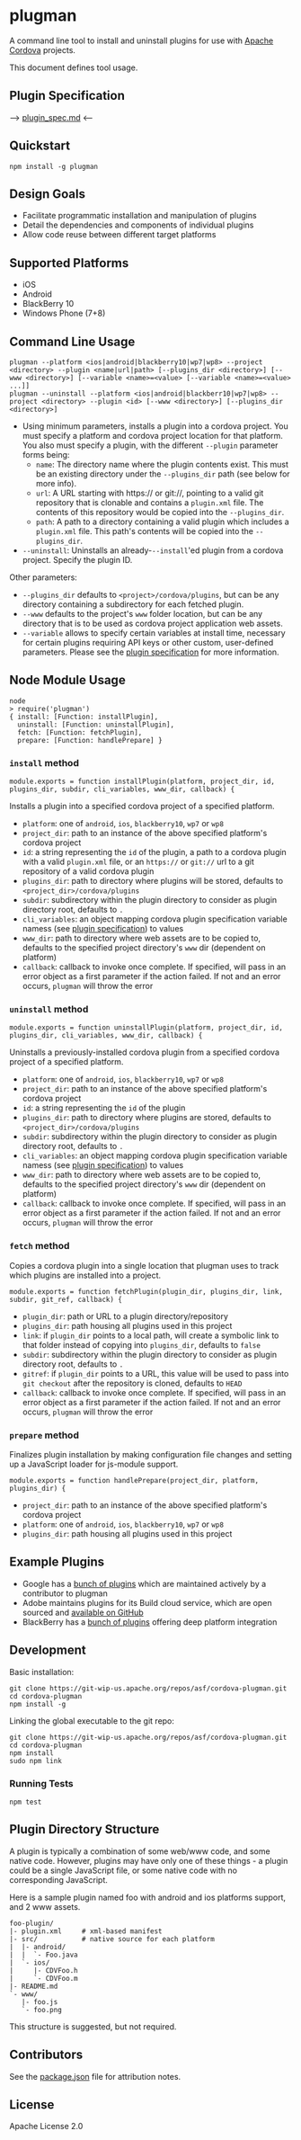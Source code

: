 # plugman

A command line tool to install and uninstall plugins for use with [Apache Cordova](http://cordova.io) projects.

This document defines tool usage.

## Plugin Specification

--&gt; [plugin_spec.md](plugin_spec.md) &lt;--

## Quickstart

    npm install -g plugman

## Design Goals

* Facilitate programmatic installation and manipulation of plugins
* Detail the dependencies and components of individual plugins
* Allow code reuse between different target platforms

## Supported Platforms

* iOS
* Android
* BlackBerry 10
* Windows Phone (7+8)

## Command Line Usage

    plugman --platform <ios|android|blackberry10|wp7|wp8> --project <directory> --plugin <name|url|path> [--plugins_dir <directory>] [--www <directory>] [--variable <name>=<value> [--variable <name>=<value> ...]]
    plugman --uninstall --platform <ios|android|blackberr10|wp7|wp8> --project <directory> --plugin <id> [--www <directory>] [--plugins_dir <directory>]

* Using minimum parameters, installs a plugin into a cordova project. You must specify a platform and cordova project location for that platform. You also must specify a plugin, with the different `--plugin` parameter forms being:
  * `name`: The directory name where the plugin contents exist. This must be an existing directory under the `--plugins_dir` path (see below for more info).
  * `url`: A URL starting with https:// or git://, pointing to a valid git repository that is clonable and contains a `plugin.xml` file. The contents of this repository would be copied into the `--plugins_dir`.
  * `path`: A path to a directory containing a valid plugin which includes a `plugin.xml` file. This path's contents will be copied into the `--plugins_dir`.
* `--uninstall`: Uninstalls an already-`--install`'ed plugin from a cordova project. Specify the plugin ID.

Other parameters: 

* `--plugins_dir` defaults to `<project>/cordova/plugins`, but can be any directory containing a subdirectory for each fetched plugin.
* `--www` defaults to the project's `www` folder location, but can be any directory that is to be used as cordova project application web assets.
* `--variable` allows to specify certain variables at install time, necessary for certain plugins requiring API keys or other custom, user-defined parameters. Please see the [plugin specification](plugin_spec.md) for more information.

## Node Module Usage

    node
    > require('plugman')
    { install: [Function: installPlugin],
      uninstall: [Function: uninstallPlugin],
      fetch: [Function: fetchPlugin],
      prepare: [Function: handlePrepare] }

### `install` method

    module.exports = function installPlugin(platform, project_dir, id, plugins_dir, subdir, cli_variables, www_dir, callback) {

Installs a plugin into a specified cordova project of a specified platform.

 * `platform`: one of `android`, `ios`, `blackberry10`, `wp7` or `wp8`
 * `project_dir`: path to an instance of the above specified platform's cordova project
 * `id`: a string representing the `id` of the plugin, a path to a cordova plugin with a valid `plugin.xml` file, or an `https://` or `git://` url to a git repository of a valid cordova plugin
 * `plugins_dir`: path to directory where plugins will be stored, defaults to `<project_dir>/cordova/plugins`
 * `subdir`: subdirectory within the plugin directory to consider as plugin directory root, defaults to `.`
 * `cli_variables`: an object mapping cordova plugin specification variable namess (see [plugin specification](plugin_spec.md)) to values 
 * `www_dir`: path to directory where web assets are to be copied to, defaults to the specified project directory's `www` dir (dependent on platform)
 * `callback`: callback to invoke once complete. If specified, will pass in an error object as a first parameter if the action failed. If not and an error occurs, `plugman` will throw the error

### `uninstall` method

    module.exports = function uninstallPlugin(platform, project_dir, id, plugins_dir, cli_variables, www_dir, callback) {

Uninstalls a previously-installed cordova plugin from a specified cordova project of a specified platform.

 * `platform`: one of `android`, `ios`, `blackberry10`, `wp7` or `wp8`
 * `project_dir`: path to an instance of the above specified platform's cordova project
 * `id`: a string representing the `id` of the plugin
 * `plugins_dir`: path to directory where plugins are stored, defaults to `<project_dir>/cordova/plugins`
 * `subdir`: subdirectory within the plugin directory to consider as plugin directory root, defaults to `.`
 * `cli_variables`: an object mapping cordova plugin specification variable namess (see [plugin specification](plugin_spec.md)) to values 
 * `www_dir`: path to directory where web assets are to be copied to, defaults to the specified project directory's `www` dir (dependent on platform)
 * `callback`: callback to invoke once complete. If specified, will pass in an error object as a first parameter if the action failed. If not and an error occurs, `plugman` will throw the error

### `fetch` method

Copies a cordova plugin into a single location that plugman uses to track which plugins are installed into a project.

    module.exports = function fetchPlugin(plugin_dir, plugins_dir, link, subdir, git_ref, callback) {

 * `plugin_dir`: path or URL to a plugin directory/repository
 * `plugins_dir`: path housing all plugins used in this project
 * `link`: if `plugin_dir` points to a local path, will create a symbolic link to that folder instead of copying into `plugins_dir`, defaults to `false`
 * `subdir`: subdirectory within the plugin directory to consider as plugin directory root, defaults to `.`
 * `gitref`: if `plugin_dir` points to a URL, this value will be used to pass into `git checkout` after the repository is cloned, defaults to `HEAD`
 * `callback`: callback to invoke once complete. If specified, will pass in an error object as a first parameter if the action failed. If not and an error occurs, `plugman` will throw the error

### `prepare` method

Finalizes plugin installation by making configuration file changes and setting up a JavaScript loader for js-module support.

    module.exports = function handlePrepare(project_dir, platform, plugins_dir) {

 * `project_dir`: path to an instance of the above specified platform's cordova project
 * `platform`: one of `android`, `ios`, `blackberry10`, `wp7` or `wp8`
 * `plugins_dir`: path housing all plugins used in this project

## Example Plugins

- Google has a [bunch of plugins](https://github.com/MobileChromeApps/chrome-cordova/tree/master/plugins) which are maintained actively by a contributor to plugman
- Adobe maintains plugins for its Build cloud service, which are open sourced and [available on GitHub](https://github.com/phonegap-build)
- BlackBerry has a [bunch of plugins](https://github.com/blackberry/cordova-blackberry/tree/master/blackberry10/plugins) offering deep platform integration

## Development

Basic installation:

    git clone https://git-wip-us.apache.org/repos/asf/cordova-plugman.git
    cd cordova-plugman
    npm install -g

Linking the global executable to the git repo:

    git clone https://git-wip-us.apache.org/repos/asf/cordova-plugman.git
    cd cordova-plugman
    npm install
    sudo npm link

### Running Tests

    npm test

## Plugin Directory Structure

A plugin is typically a combination of some web/www code, and some native code.
However, plugins may have only one of these things - a plugin could be a single
JavaScript file, or some native code with no corresponding JavaScript.

Here is a sample plugin named foo with android and ios platforms support, and 2 www assets.

```
foo-plugin/
|- plugin.xml     # xml-based manifest
|- src/           # native source for each platform
|  |- android/
|  |  `- Foo.java
|  `- ios/
|     |- CDVFoo.h
|     `- CDVFoo.m
|- README.md
`- www/
   |- foo.js
   `- foo.png
```

This structure is suggested, but not required.

## Contributors

See the [package.json](package.json) file for attribution notes.

## License

Apache License 2.0
